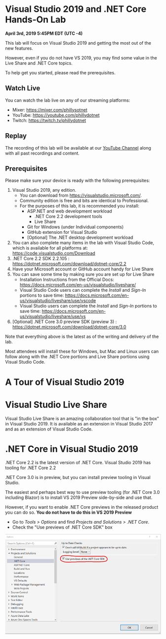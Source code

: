 # Visual Studio 2019 and .NET Core Hands-On Lab

**April 3rd, 2019 5:45PM EDT (UTC -4)**

This lab will focus on Visual Studio 2019 and getting the most out of the new features.  

However, even if you do not have VS 2019, you may find some value in the Live Share and .NET Core topics.  

To help get you started, please read the prerequisites.

## Watch Live
You can watch the lab live on any of our streaming platforms:
- Mixer: https://mixer.com/phillysotnet
- YouTube: https://youtube.com/phillydotnet
- Twitch: https://twitch.tv/phillydotnet

## Replay
The recording of this lab will be available at our [YouTube Channel](https://youtube.com/phillydotnet) along with all past recordings and content.

## Prerequisites
Please make sure your device is ready with the following prerequisites:
1. Visual Studio 2019, any edition.
    - You can download from https://visualstudio.microsoft.com/.
    - Community edition is free and bits are identical to Professional.
    - For the purposes of this lab, it is recommended you install:
        - ASP.NET and web development workload
            - .NET Core 2.2 development tools
            - Live Share
        - Git for Windows (under Individual components)
        - GitHub extension for Visual Studio
        - [Optional] The .NET desktop development workload
1. You can also complete many items in the lab with Visual Studio Code, which is available for all platforms at: https://code.visualstudio.com/Download
1. .NET Core 2.2 SDK 2.2.105 : https://dotnet.microsoft.com/download/dotnet-core/2.2
1. Have your Microsoft account or GitHub account handy for Live Share
1. You can save some time by making sure you are set up for Live Share
    - Installation Instructions from the Official Docs: https://docs.microsoft.com/en-us/visualstudio/liveshare/
    - Visual Studio Code users can complete the *Install* and *Sign-In* portions to save time: https://docs.microsoft.com/en-us/visualstudio/liveshare/use/vscode
    - Visual Studio users can complete the *Install* and *Sign-In* portions to save time: https://docs.microsoft.com/en-us/visualstudio/liveshare/use/vs    
1. [Optional] .NET Core 3.0 preview SDK (preview 3) : https://dotnet.microsoft.com/download/dotnet-core/3.0

Note that everything above is the latest as of the writing and delivery of the lab.

Most attendees will install these for Windows, but Mac and Linux users can follow along with the .NET Core portions and Live Share portions using Visual Studio Code.

# A Tour of Visual Studio 2019 

# Visual Studio Live Share
Visual Studio Live Share is an amazing collaboration tool that is "in the box" in Visual Studio 2019.  It is available as an extension in Visual Studio 2017 and as an extension of Visual Studio Code.

# .NET Core in Visual Studio 2019
.NET Core 2.2 is the latest version of .NET Core.  Visual Studio 2019 has tooling for .NET Core 2.2

.NET Core 3.0 is in preview, but you can install preview tooling in Visual Studio.

The easiest and perhaps best way to use preview tooling (for .NET Core 3.0 including Blazor) is to install VS 2019 Preview side-by-side and use that.

However, if you want to enable .NET Core previews in the released product you can do so.  **You do not have to do this in VS 2019 Preview**
- Go to *Tools > Options* and find *Projects and Solutions > .NET Core*.  
- Check the "Use previews of .NET Core SDK" box

![Enable .NET Core Previews in VS 2019](docs/images/use-dotnet-preview.png)
